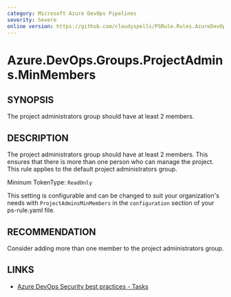 ```yaml
---
category: Microsoft Azure DevOps Pipelines
severity: Severe
online version: https://github.com/cloudyspells/PSRule.Rules.AzureDevOps/blob/main/src/PSRule.Rules.AzureDevOps/en/Azure.DevOps.Groups.ProjectAdmins.MinMembers.md
---
```


# Azure.DevOps.Groups.ProjectAdmins.MinMembers

## SYNOPSIS

The project administrators group should have at least 2 members.

## DESCRIPTION

The project administrators group should have at least 2 members. This ensures that there is more than one person who can manage the project. This rule applies to the default project administrators group.


Mininum TokenType: `ReadOnly`

This setting is configurable and can be changed to suit your organization's needs with `ProjectAdminsMinMembers` in the `configuration` section of your ps-rule.yaml file.

## RECOMMENDATION

Consider adding more than one member to the project administrators group.

## LINKS

- [Azure DevOps Security best practices - Tasks](https://learn.microsoft.com/en-us/azure/devops/organizations/security/security-best-practices?view=azure-devops#tasks)
